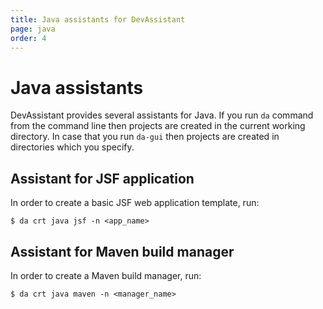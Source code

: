 ```yaml
---
title: Java assistants for DevAssistant
page: java
order: 4
---
```


# Java assistants

DevAssistant provides several assistants for Java. If you run `da` command from the command line then projects are created in the current working directory.
In case that you run `da-gui` then projects are created in directories which you specify.

## Assistant for JSF application

In order to create a basic JSF web application template, run:

```
$ da crt java jsf -n <app_name>
```

## Assistant for Maven build manager

In order to create a Maven build manager, run:

```
$ da crt java maven -n <manager_name>
```
